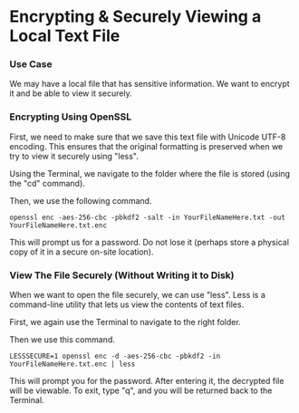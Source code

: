 # Encrypting & Securely Viewing a Local Text File

### Use Case

We may have a local file that has sensitive information. We want to encrypt it and be able to view it securely.

### Encrypting Using OpenSSL

First, we need to make sure that we save this text file with Unicode UTF-8 encoding. This ensures that the original formatting is preserved when we try to view it securely using "less".

Using the Terminal, we navigate to the folder where the file is stored (using the "cd" command).

Then, we use the following command. 

```
openssl enc -aes-256-cbc -pbkdf2 -salt -in YourFileNameHere.txt -out YourFileNameHere.txt.enc
```

This will prompt us for a password. Do not lose it (perhaps store a physical copy of it in a secure on-site location).

### View The File Securely (Without Writing it to Disk)

When we want to open the file securely, we can use "less". Less is a command-line utility that lets us view the contents of text files.

First, we again use the Terminal to navigate to the right folder. 

Then we use this command.

```
LESSSECURE=1 openssl enc -d -aes-256-cbc -pbkdf2 -in YourFileNameHere.txt.enc | less
```

This will prompt you for the password. After entering it, the decrypted file will be viewable. 
To exit, type "q", and you will be returned back to the Terminal. 
